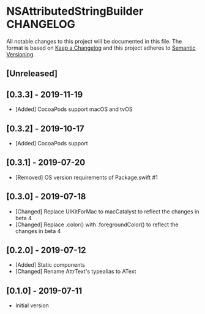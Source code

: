 # NSAttributedStringBuilder CHANGELOG

All notable changes to this project will be documented in this file.
The format is based on [Keep a Changelog](http://keepachangelog.com/)
and this project adheres to [Semantic Versioning](http://semver.org/).

## [Unreleased]

## [0.3.3] - 2019-11-19
- [Added] CocoaPods support macOS and tvOS

## [0.3.2] - 2019-10-17
- [Added] CocoaPods support

## [0.3.1] - 2019-07-20
- [Removed] OS version requirements of Package.swift #1

## [0.3.0] - 2019-07-18
- [Changed] Replace UIKitForMac to macCatalyst to reflect the changes in beta 4
- [Changed] Replace .color() with .foregroundColor() to reflect the changes in beta 4

## [0.2.0] - 2019-07-12
- [Added] Static components
- [Changed] Rename AttrText's typealias to AText

## [0.1.0] - 2019-07-11
- Initial version
